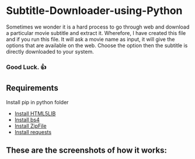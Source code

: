 # Subtitle-Downloader-using-Python

<p>
  Sometimes we wonder it is a hard process to go through web and download a particular movie subtitle and extract it. Wherefore, I have created this file and if you run this file. It will ask a movie name as input, it will give the options that are available on the web. Choose the option then the subtitle is directly downloaded to your system. <h3> Good Luck. 👍</h3> 
</p>

## Requirements
Install pip  in python folder
<ul>
  <li> <a href = "https://pypi.org/project/html5lib/">Install HTML5LIB </a> </li>
  <li> <a href = "https://pypi.org/project/beautifulsoup4/">Install bs4 </a> </li>
  <li> <a href = "https://pypi.org/project/zipfile36/">Install ZipFile </a> </li> 
  <li> <a href = "https://pypi.org/project/requests/">Install requests </a> </li> 
    
</ul>

## These are the screenshots of how it works:

